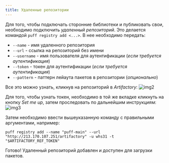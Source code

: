 ```yaml
---
title: Удаленные репозитории
---
```


Для того, чтобы подключать сторонние библиотеки и публиковать свои, необходимо подключить *удаленный репозиторий*.
Это делается командой `puff registry add <...>`.
В нее необходимо передать:
- `--name` - имя удаленного репозитория
- `--url` - ссылка на репозиторий без имени
- `--username` - имя пользователя для аутентификации (*если требуется аутентификация*)
- `--token` - токен для аутентификации (*если требуется аутентификация*)
- `--pattern` - паттерн лейаута пакетов в репозитории (*опционально*)

Все это можно узнать, кликнув на репозиторий в *Artifactory*:
![img2](img2.png)

Для того, чтобы узнать токен, необходимо в той же вкладке кликнуть на кнопку *Set me up*, затем проследовать по дальнейшим инструкциям:
![img3](img3.png)

Затем необходимо ввести вышеуказанную команду с правильными аргументами, например:
```shell
puff registry add --name "puff-main" --url "http://213.170.107.251/artifactory" -u whs31 -t "$ARTIFACTORY_REF_TOKEN"
```

Готово! Удаленный репозиторий добавлен и доступен для загрузки пакетов.

